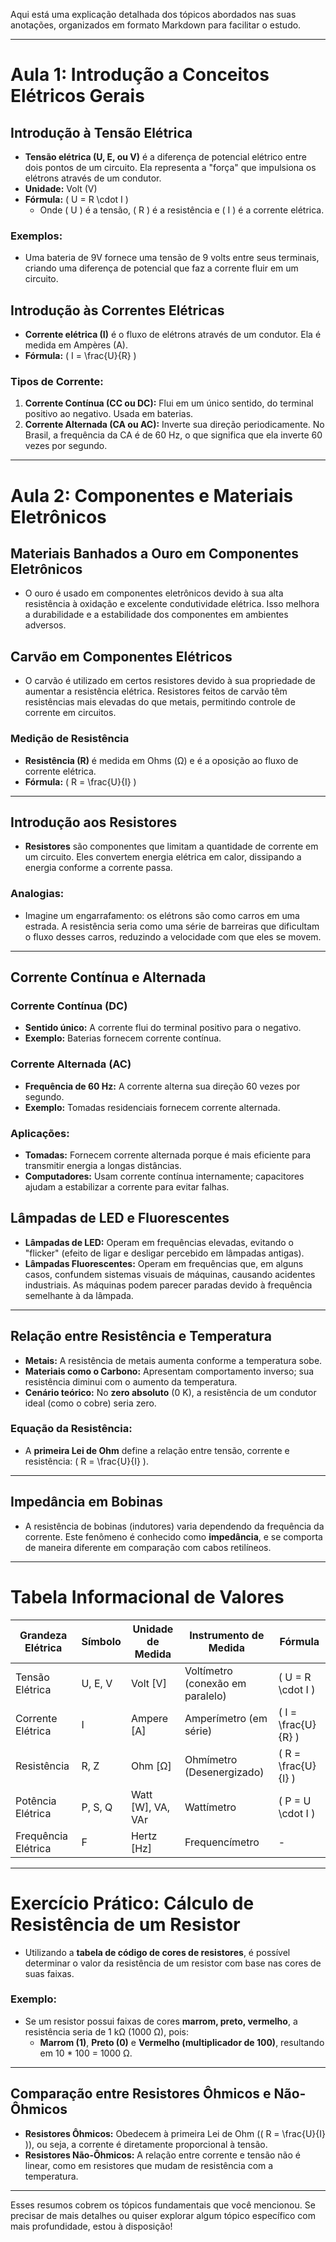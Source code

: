 Aqui está uma explicação detalhada dos tópicos abordados nas suas anotações, organizados em formato Markdown para facilitar o estudo.

---

# Aula 1: Introdução a Conceitos Elétricos Gerais

## Introdução à Tensão Elétrica
- **Tensão elétrica (U, E, ou V)** é a diferença de potencial elétrico entre dois pontos de um circuito. Ela representa a "força" que impulsiona os elétrons através de um condutor.
- **Unidade:** Volt (V)
- **Fórmula:** \( U = R \cdot I \)
    - Onde \( U \) é a tensão, \( R \) é a resistência e \( I \) é a corrente elétrica.
  
### Exemplos:
- Uma bateria de 9V fornece uma tensão de 9 volts entre seus terminais, criando uma diferença de potencial que faz a corrente fluir em um circuito.

## Introdução às Correntes Elétricas
- **Corrente elétrica (I)** é o fluxo de elétrons através de um condutor. Ela é medida em Ampères (A).
- **Fórmula:** \( I = \frac{U}{R} \)
  
### Tipos de Corrente:
1. **Corrente Contínua (CC ou DC):** Flui em um único sentido, do terminal positivo ao negativo. Usada em baterias.
2. **Corrente Alternada (CA ou AC):** Inverte sua direção periodicamente. No Brasil, a frequência da CA é de 60 Hz, o que significa que ela inverte 60 vezes por segundo.

---

# Aula 2: Componentes e Materiais Eletrônicos

## Materiais Banhados a Ouro em Componentes Eletrônicos
- O ouro é usado em componentes eletrônicos devido à sua alta resistência à oxidação e excelente condutividade elétrica. Isso melhora a durabilidade e a estabilidade dos componentes em ambientes adversos.

## Carvão em Componentes Elétricos
- O carvão é utilizado em certos resistores devido à sua propriedade de aumentar a resistência elétrica. Resistores feitos de carvão têm resistências mais elevadas do que metais, permitindo controle de corrente em circuitos.

### Medição de Resistência
- **Resistência (R)** é medida em Ohms (Ω) e é a oposição ao fluxo de corrente elétrica.
- **Fórmula:** \( R = \frac{U}{I} \)
  
---

## Introdução aos Resistores
- **Resistores** são componentes que limitam a quantidade de corrente em um circuito. Eles convertem energia elétrica em calor, dissipando a energia conforme a corrente passa.
  
### Analogias:
- Imagine um engarrafamento: os elétrons são como carros em uma estrada. A resistência seria como uma série de barreiras que dificultam o fluxo desses carros, reduzindo a velocidade com que eles se movem.

---

## Corrente Contínua e Alternada
### Corrente Contínua (DC)
- **Sentido único:** A corrente flui do terminal positivo para o negativo.
- **Exemplo:** Baterias fornecem corrente contínua.

### Corrente Alternada (AC)
- **Frequência de 60 Hz:** A corrente alterna sua direção 60 vezes por segundo. 
- **Exemplo:** Tomadas residenciais fornecem corrente alternada.

### Aplicações:
- **Tomadas:** Fornecem corrente alternada porque é mais eficiente para transmitir energia a longas distâncias.
- **Computadores:** Usam corrente contínua internamente; capacitores ajudam a estabilizar a corrente para evitar falhas.

## Lâmpadas de LED e Fluorescentes
- **Lâmpadas de LED:** Operam em frequências elevadas, evitando o "flicker" (efeito de ligar e desligar percebido em lâmpadas antigas).
- **Lâmpadas Fluorescentes:** Operam em frequências que, em alguns casos, confundem sistemas visuais de máquinas, causando acidentes industriais. As máquinas podem parecer paradas devido à frequência semelhante à da lâmpada.

---

## Relação entre Resistência e Temperatura
- **Metais:** A resistência de metais aumenta conforme a temperatura sobe.
- **Materiais como o Carbono:** Apresentam comportamento inverso; sua resistência diminui com o aumento da temperatura.
- **Cenário teórico:** No **zero absoluto** (0 K), a resistência de um condutor ideal (como o cobre) seria zero.

### Equação da Resistência:
- A **primeira Lei de Ohm** define a relação entre tensão, corrente e resistência: \( R = \frac{U}{I} \).

---

## Impedância em Bobinas
- A resistência de bobinas (indutores) varia dependendo da frequência da corrente. Este fenômeno é conhecido como **impedância**, e se comporta de maneira diferente em comparação com cabos retilíneos.
  
---

# Tabela Informacional de Valores

| Grandeza Elétrica    | Símbolo | Unidade de Medida | Instrumento de Medida          | Fórmula                     |
|----------------------|---------|-------------------|--------------------------------|-----------------------------|
| Tensão Elétrica       | U, E, V | Volt [V]          | Voltímetro (conexão em paralelo)| \( U = R \cdot I \)         |
| Corrente Elétrica     | I       | Ampere [A]        | Amperímetro (em série)          | \( I = \frac{U}{R} \)       |
| Resistência           | R, Z    | Ohm [Ω]           | Ohmímetro (Desenergizado)       | \( R = \frac{U}{I} \)       |
| Potência Elétrica     | P, S, Q | Watt [W], VA, VAr | Wattímetro                     | \( P = U \cdot I \)         |
| Frequência Elétrica   | F       | Hertz [Hz]        | Frequencímetro                 | -                           |

---

# Exercício Prático: Cálculo de Resistência de um Resistor

- Utilizando a **tabela de código de cores de resistores**, é possível determinar o valor da resistência de um resistor com base nas cores de suas faixas.

### Exemplo:
- Se um resistor possui faixas de cores **marrom, preto, vermelho**, a resistência seria de 1 kΩ (1000 Ω), pois:
  - **Marrom (1)**, **Preto (0)** e **Vermelho (multiplicador de 100)**, resultando em 10 * 100 = 1000 Ω.

---

## Comparação entre Resistores Ôhmicos e Não-Ôhmicos

- **Resistores Ôhmicos:** Obedecem à primeira Lei de Ohm (\( R = \frac{U}{I} \)), ou seja, a corrente é diretamente proporcional à tensão.
- **Resistores Não-Ôhmicos:** A relação entre corrente e tensão não é linear, como em resistores que mudam de resistência com a temperatura.

---

Esses resumos cobrem os tópicos fundamentais que você mencionou. Se precisar de mais detalhes ou quiser explorar algum tópico específico com mais profundidade, estou à disposição!